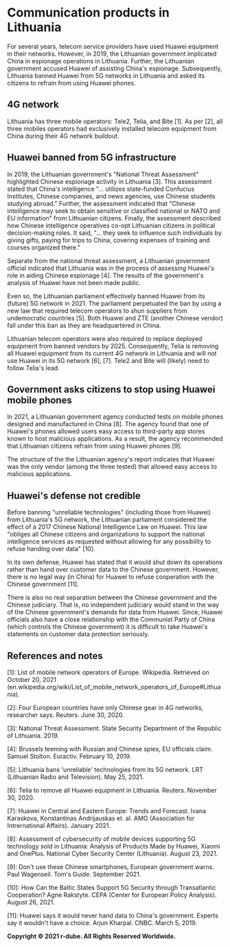 # Communication products in Lithuania
For several years, telecom service providers have used Huawei equipment in their networks. 
However, in 2019, the Lithuanian government implicated China in espionage operations in Lithuania.
Further, the Lithuanian government accused Huawei of assisting China's espionage.
Subsequently, Lithuania banned Huawei from 5G networks in Lithuania and asked its citizens to refrain from using Huawei phones.

## 4G network
Lithuania has three mobile operators: Tele2, Telia, and Bite \[1\].
As per \[2\], all three mobiles operators had exclusively installed telecom equipment from China during their 4G network buildout.

## Huawei banned from 5G infrastructure
In 2019, the Lithuanian government's "National Threat Assessment" highlighted Chinese espionage activity in Lithuania \[3\].
This assessment stated that China's intelligence "... utilizes state-funded Confucius Institutes, Chinese companies, and news agencies, use Chinese students studying abroad."
Further, the assessment indicated that "Chinese intelligence may seek to obtain sensitive or classified national or NATO and EU information" from Lithuanian citizens.
Finally, the assessment described how Chinese intelligence operatives co-opt Lithuanian citizens in political decision-making roles.
It said, "... they seek to influence such individuals by giving gifts, paying for trips to China, covering expenses of training and courses organized there."

Separate from the national threat assessment, a Lithuanian government official indicated that Lithuania was in the process of assessing Huawei's role in aiding Chinese espionage \[4\].
The results of the government's analysis of Huawei have not been made public.

Even so, the Lithuanian parliament effectively banned Huawei from its (future) 5G network in 2021.
The parliament perpetuated the ban by using a new law that required telecom operators to shun suppliers from undemocratic countries \[5\].
Both Huawei and ZTE (another Chinese vendor) fall under this ban as they are headquartered in China. 

Lithuanian telecom operators were also required to replace deployed equipment from banned vendors by 2025.
Consequently, Telia is removing all Huawei equipment from its current 4G network in Lithuania and will not use Huawei in its 5G network \[6\], \[7\].
Tele2 and Bite will (likely) need to follow Telia's lead.

## Government asks citizens to stop using Huawei mobile phones
In 2021, a Lithuanian government agency conducted tests on mobile phones designed and manufactured in China \[8\].
The agency found that one of Huawei's phones allowed users easy access to third-party app stores known to host malicious applications.
As a result, the agency recommended that Lithuanian citizens refrain from using Huawei phones \[9\].

The structure of the the Lithuanian agency's report indicates that Huawei was the only vendor (among the three tested) that allowed easy access to malicious applications.

## Huawei's defense not credible
Before banning "unreliable technologies" (including those from Huawei) from Lithuania's 5G network, the Lithuanian parliament considered the effect of a 2017 Chinese National Intelligence Law on Huawei.
This law "obliges all Chinese citizens and organizations to support the national intelligence services as requested without allowing for any possibility to refuse handing over data" \[10\].

In its own defense, Huawei has stated that it would shut down its operations rather than hand over customer data to the Chinese government.
However, there is no legal way (in China) for Huawei to refuse cooperation with the Chinese government \[11\].

There is also no real separation between the Chinese government and the Chinese judiciary.
That is, no independent judiciary would stand in the way of the Chinese government's demands for data from Huawei.
Since, Huawei officials also have a close relationship with the Communist Party of China (which controls the Chinese government) it is difficult to take Huawei's statements on customer data protection seriously.

## References and notes
\[1\]: List of mobile network operators of Europe. Wikipedia. Retrieved on October 20, 2021 (en.wikipedia.org/wiki/List_of_mobile_network_operators_of_Europe#Lithuania).

\[2\]: Four European countries have only Chinese gear in 4G networks, researcher says. Reuters. June 30, 2020.

\[3\]: National Threat Assessment. State Security Department of the Republic of Lithuania. 2019.

\[4\]: Brussels teeming with Russian and Chinese spies, EU officials claim. Samuel Stolton. Euractiv. February 10, 2019.

\[5\]: Lithuania bans 'unreliable' technologies from its 5G network. LRT (Lithuanian Radio and Television). May 25, 2021.

\[6\]: Telia to remove all Huawei equipment in Lithuania. Reuters. November 30, 2020.

\[7\]: Huawei in Central and Eastern Europe: Trends and Forecast. Ivana Karaskova, Konstantinas Andrijauskas et. al. AMO (Association for Intrernational Affairs). January 2021.

\[8\]: Assessment of cybersecurity of mobile devices supporting 5G technology sold in Lithuania: Analysis of Products Made by Huawei, Xiaomi and OnePlus. National Cyber Security Center (Lithuania). August 23, 2021.

\[9\]: Don't use these Chinese smartphones, European government warns. Paul Wagenseil. Tom's Guide. September 2021. 

\[10\]: How Can the Baltic States Support 5G Security through Transatlantic Cooperation? Agne Rakstyte. CEPA (Center for European Policy Analysis). August 26, 2021.

\[11\]: Huawei says it would never hand data to China's government. Experts say it wouldn't have a choice. Arjun Kharpal. CNBC. March 5, 2019.

**Copyright © 2021 r-dube. All Rights Reserved Worldwide.**